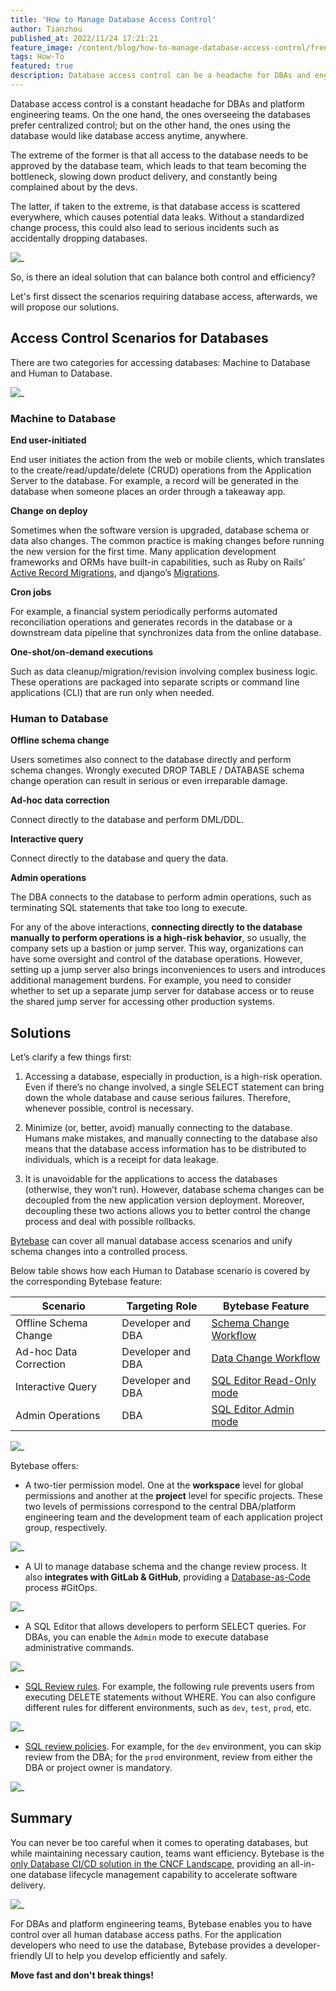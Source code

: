 ```yaml
---
title: 'How to Manage Database Access Control'
author: Tianzhou
published_at: 2022/11/24 17:21:21
feature_image: /content/blog/how-to-manage-database-access-control/freedom-control.webp
tags: How-To
featured: true
description: Database access control can be a headache for DBAs and engineering teams. In this post, we explore database access control scenarios, and how Bytebase helps you to centralize database access control.
---
```


Database access control is a constant headache for DBAs and platform engineering teams. On the one hand, the ones overseeing the databases prefer centralized control; but on the other hand, the ones using the database would like database access anytime, anywhere.

The extreme of the former is that all access to the database needs to be approved by the database team, which leads to that team becoming the bottleneck, slowing down product delivery, and constantly being complained about by the devs.

The latter, if taken to the extreme, is that database access is scattered everywhere, which causes potential data leaks. Without a standardized change process, this could also lead to serious incidents such as accidentally dropping databases.

![_](/content/blog/how-to-manage-database-access-control/freedom-control.webp)

So, is there an ideal solution that can balance both control and efficiency?

Let's first dissect the scenarios requiring database access, afterwards, we will propose our solutions.

## Access Control Scenarios for Databases

There are two categories for accessing databases: Machine to Database and Human to Database.

![_](/content/blog/how-to-manage-database-access-control/machine-to-db-human-to-db.webp)

### Machine to Database

**End user-initiated**

End user initiates the action from the web or mobile clients, which translates to the create/read/update/delete (CRUD) operations from the Application Server to the database. For example, a record will be generated in the database when someone places an order through a takeaway app.

**Change on deploy**

Sometimes when the software version is upgraded, database schema or data also changes. The common practice is making changes before running the new version for the first time. Many application development frameworks and ORMs have built-in capabilities, such as Ruby on Rails’ [Active Record Migrations](https://guides.rubyonrails.org/active_record_migrations.html), and django’s [Migrations](https://docs.djangoproject.com/en/4.1/topics/migrations/).

**Cron jobs**

For example, a financial system periodically performs automated reconciliation operations and generates records in the database or a downstream data pipeline that synchronizes data from the online database.

**One-shot/on-demand executions**

Such as data cleanup/migration/revision involving complex business logic. These operations are packaged into separate scripts or command line applications (CLI) that are run only when needed.

### Human to Database

**Offline schema change**

Users sometimes also connect to the database directly and perform schema changes. Wrongly executed DROP TABLE / DATABASE schema change operation can result in serious or even irreparable damage.

**Ad-hoc data correction**

Connect directly to the database and perform DML/DDL.

**Interactive query**

Connect directly to the database and query the data.

**Admin operations**

The DBA connects to the database to perform admin operations, such as terminating SQL statements that take too long to execute.

For any of the above interactions, **connecting directly to the database manually to perform operations is a high-risk behavior**, so usually, the company sets up a bastion or jump server. This way, organizations can have some oversight and control of the database operations. However, setting up a jump server also brings inconveniences to users and introduces additional management burdens. For example, you need to consider whether to set up a separate jump server for database access or to reuse the shared jump server for accessing other production systems.

## Solutions

Let’s clarify a few things first:

1. Accessing a database, especially in production, is a high-risk operation. Even if there’s no change involved, a single SELECT statement can bring down the whole database and cause serious failures. Therefore, whenever possible, control is necessary.

2. Minimize (or, better, avoid) manually connecting to the database. Humans make mistakes, and manually connecting to the database also means that the database access information has to be distributed to individuals, which is a receipt for data leakage.

3. It is unavoidable for the applications to access the databases (otherwise, they won’t run). However, database schema changes can be decoupled from the new application version deployment. Moreover, decoupling these two actions allows you to better control the change process and deal with possible rollbacks.

[Bytebase](https://www.bytebase.com/) can cover all manual database access scenarios and unify schema changes into a controlled process.

Below table shows how each Human to Database scenario is covered by the corresponding Bytebase feature:

| Scenario               | Targeting Role    | Bytebase Feature                                                |
| ---------------------- | ----------------- | --------------------------------------------------------------- |
| Offline Schema Change  | Developer and DBA | [Schema Change Workflow](/docs/change-database/change-workflow) |
| Ad-hoc Data Correction | Developer and DBA | [Data Change Workflow](/docs/change-database/change-workflow)   |
| Interactive Query      | Developer and DBA | [SQL Editor Read-Only mode](/docs/sql-editor/run-queries)       |
| Admin Operations       | DBA               | [SQL Editor Admin mode](/docs/sql-editor/admin-mode)            |

![_](/content/blog/how-to-manage-database-access-control/machine-to-db-human-to-db-via-bb.webp)

Bytebase offers:

- A two-tier permission model. One at the **workspace** level for global permissions and another at the **project** level for specific projects. These two levels of permissions correspond to the central DBA/platform engineering team and the development team of each application project group, respectively.

![_](/content/blog/how-to-manage-database-access-control/permission-model.webp)

- A UI to manage database schema and the change review process. It also **integrates with GitLab & GitHub**, providing a [Database-as-Code](/blog/database-as-code) process #GitOps.

![_](/content/blog/how-to-manage-database-access-control/bytebase-ui.webp)

- A SQL Editor that allows developers to perform SELECT queries. For DBAs, you can enable the `Admin` mode to execute database administrative commands.

![_](/content/blog/how-to-manage-database-access-control/sql-editor.webp)

- [SQL Review rules](/docs/sql-review/review-policy/overview). For example, the following rule prevents users from executing DELETE statements without WHERE. You can also configure different rules for different environments, such as `dev`, `test`, `prod`, etc.

![_](/content/blog/how-to-manage-database-access-control/sql-review-rule.webp)

- [SQL review policies](/docs/sql-review/review-policy/create-schema-review-policy). For example, for the `dev` environment, you can skip review from the DBA; for the `prod` environment, review from either the DBA or project owner is mandatory.

![_](/content/blog/how-to-manage-database-access-control/sql-review-policy.webp)

## Summary

You can never be too careful when it comes to operating databases, but while maintaining necessary caution, teams want efficiency. Bytebase is the [only Database CI/CD solution in the CNCF Landscape](/blog/cncf-landscape), providing an all-in-one database lifecycle management capability to accelerate software delivery.

![_](/content/blog/how-to-manage-database-access-control/bytebase-cncf-landscape.webp)

For DBAs and platform engineering teams, Bytebase enables you to have control over all human database access paths. For the application developers who need to use the database, Bytebase provides a developer-friendly UI to help you develop efficiently and safely.

**Move fast and don't break things!**

